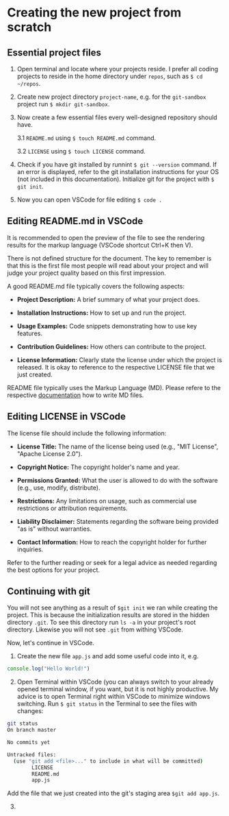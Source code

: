 # Creating the new project from scratch

## Essential project files
1. Open terminal and locate where your projects reside. I prefer all coding projects to reside in the home directory under `repos`, such as `$ cd ~/repos`.

2. Create new project directory `project-name`, e.g. for the `git-sandbox` project run `$ mkdir git-sandbox`.

3. Now create a few essential files every well-designed repository should have.

    3.1 `README.md` using `$ touch README.md` command.

    3.2 `LICENSE` using `$ touch LICENSE` command.

4. Check if you have git installed by runnint `$ git --version` command. If an error is displayed, refer to the git installation instructions for your OS (not included in this documentation). Initialize git for the project with `$ git init`.

5. Now you can open VSCode for file editing `$ code .`

## Editing README.md in VSCode
It is recommended to open the preview of the file to see the rendering results for the markup language (VSCode shortcut Ctrl+K then V).

There is not defined structure for the document. The key to remember is that this is the first file most people will read about your project and will judge your project quality based on this first impression.

A good README.md file typically covers the following aspects:

* **Project Description:** A brief summary of what your project does.

* **Installation Instructions:** How to set up and run the project. 

* **Usage Examples:** Code snippets demonstrating how to use key features.

* **Contribution Guidelines:** How others can contribute to the project. 

* **License Information:** Clearly state the license under which the project is released. It is okay to reference to the respective LICENSE file that we just created.

README file typically uses the Markup Language (MD). Please refere to the respective [documentation](https://docs.github.com/en/get-started/writing-on-github/getting-started-with-writing-and-formatting-on-github/basic-writing-and-formatting-syntax) how to write MD files.

## Editing LICENSE in VSCode

The license file should include the following information:

* **License Title:** The name of the license being used (e.g., "MIT License", "Apache License 2.0").

* **Copyright Notice:** The copyright holder's name and year. 

* **Permissions Granted:** What the user is allowed to do with the software (e.g., use, modify, distribute).

* **Restrictions:** Any limitations on usage, such as commercial use restrictions or attribution requirements.

* **Liability Disclaimer:** Statements regarding the software being provided "as is" without warranties.

* **Contact Information:** How to reach the copyright holder for further inquiries. 

Refer to the further reading or seek for a legal advice as needed regarding the best options for your project.

## Continuing with git

You will not see anything as a result of `$git init` we ran while creating the project. This is because the initialization results are stored in the hidden directory `.git`. To see this directory run `ls -a` in your project's root directory. Likewise you will not see `.git` from withing VSCode.

Now, let's continue in VSCode.

1. Create the new file `app.js` and add some useful code into it, e.g.

```js
console.log("Hello World!")
```

2. Open Terminal within VSCode (you can always switch to your already opened terminal window, if you want, but it is not highly productive. My advice is to open Terminal right within VSCode to minimize windows switching. Run `$ git status` in the Terminal to see the files with changes:

```bash
git status
On branch master

No commits yet

Untracked files:
  (use "git add <file>..." to include in what will be committed)
        LICENSE
        README.md
        app.js
```


Add the file that we just created into the git's staging area `$git add app.js`.

3. 